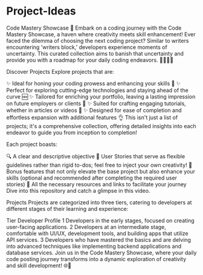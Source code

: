 # Project-Ideas

Code Mastery Showcase 🚀
Embark on a coding journey with the Code Mastery Showcase, a haven where creativity meets skill enhancement! Ever faced the dilemma of choosing the next coding project? Similar to writers encountering 'writers block,' developers experience moments of uncertainty. This curated collection aims to banish that uncertainty and provide you with a roadmap for your daily coding endeavors. 👩‍💻👨‍💻

Discover Projects
Explore projects that are:

✨ Ideal for honing your coding prowess and enhancing your skills 💪
✨ Perfect for exploring cutting-edge technologies and staying ahead of the curve 🆕
✨ Tailored for enriching your portfolio, leaving a lasting impression on future employers or clients 📁
✨ Suited for crafting engaging tutorials, whether in articles or videos 📃
✨ Designed for ease of completion and effortless expansion with additional features 👌
This isn't just a list of projects; it's a comprehensive collection, offering detailed insights into each endeavor to guide you from inception to completion!

Each project boasts:

🔍 A clear and descriptive objective
📝 User Stories that serve as flexible guidelines rather than rigid to-dos; feel free to inject your own creativity!
🌟 Bonus features that not only elevate the base project but also enhance your skills (optional and recommended after completing the required user stories)
🔗 All the necessary resources and links to facilitate your journey
Dive into this repository and catch a glimpse in this video.

Projects
Projects are categorized into three tiers, catering to developers at different stages of their learning and experience:

Tier	Developer Profile
1	Developers in the early stages, focused on creating user-facing applications.
2	Developers at an intermediate stage, comfortable with UI/UX, development tools, and building apps that utilize API services.
3	Developers who have mastered the basics and are delving into advanced techniques like implementing backend applications and database services.
Join us in the Code Mastery Showcase, where your daily code posting journey transforms into a dynamic exploration of creativity and skill development! 🌐🚀
